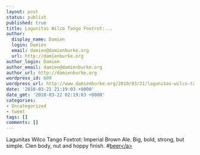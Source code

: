 ```yaml
---
layout: post
status: publish
published: true
title: Lagunitas Wilco Tango Foxtrot:...
author:
  display_name: Damien
  login: Damien
  email: damien@damienburke.org
  url: http://damienburke.org
author_login: Damien
author_email: damien@damienburke.org
author_url: http://damienburke.org
wordpress_id: 609
wordpress_url: http://www.damienburke.org/2010/03/21/lagunitas-wilco-tango-foxtrot/
date: '2010-03-21 21:19:03 +0000'
date_gmt: '2010-03-22 02:19:03 +0000'
categories:
- Uncategorized
- tweet
tags: []
comments: []
---
```

<p>Lagunitas Wilco Tango Foxtrot: Imperial Brown Ale. Big, bold, strong, but simple. Clen body, nut and hoppy finish. #<a href="http:&#47;&#47;search.twitter.com&#47;search?q=%23beer" class="aktt_hashtag">beer<&#47;a></p>

